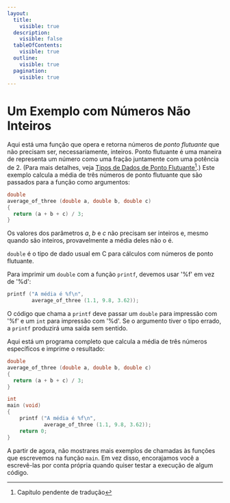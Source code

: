 ```yaml
---
layout:
  title:
    visible: true
  description:
    visible: false
  tableOfContents:
    visible: true
  outline:
    visible: true
  pagination:
    visible: true
---
```


# Um Exemplo com Números Não Inteiros

Aqui está uma função que opera e retorna números de _ponto flutuante_ que não precisam ser, necessariamente, inteiros. Ponto flutuante é uma maneira de representa um número como uma fração juntamente com uma potência de 2. (Para mais detalhes, veja [Tipos de Dados de Ponto Flutuante](#user-content-fn-1)[^1].) Este exemplo calcula a média de três números de ponto flutuante que são passados para a função como argumentos:

```c
double
average_of_three (double a, double b, double c)
{
  return (a + b + c) / 3;
}
```

Os valores dos parâmetros _a_, _b_ e _c_ não precisam ser inteiros e, mesmo quando são inteiros, provavelmente a média deles não o é.

`double` é o tipo de dado usual em C para cálculos com números de ponto flutuante.

Para imprimir um `double` com a função `printf`, devemos usar '%f' em vez de '%d':

```c
printf ("A média é %f\n",
        average_of_three (1.1, 9.8, 3.62));
```

O código que chama a `printf` deve passar um `double` para impressão com '%f' e um `int` para impressão com '%d'. Se o argumento tiver o tipo errado, a `printf` produzirá uma saída sem sentido.

Aqui está um programa completo que calcula a média de três números específicos e imprime o resultado:

```c
double
average_of_three (double a, double b, double c)
{
  return (a + b + c) / 3;
}

int
main (void)
{
    printf ("A média é %f\n",
            average_of_three (1.1, 9.8, 3.62));
    return 0;
}
```

A partir de agora, não mostrares mais exemplos de chamadas às funções que escrevemos na função `main`. Em vez disso, encorajamos você a escrevê-las por conta própria quando quiser testar a execução de algum código.

[^1]: Capítulo pendente de tradução
